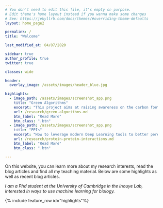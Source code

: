 ```yaml
---
# You don't need to edit this file, it's empty on purpose.
# Edit theme's home layout instead if you wanna make some changes
# See: https://jekyllrb.com/docs/themes/#overriding-theme-defaults
layout: home_page2

permalink: /
title: "Welcome"

last_modified_at: 04/07/2020

sidebar: true
author_profile: true
twitter: true

classes: wide

header:
  overlay_image: /assets/images/header_blue.jpg

highlights:
  - image_path: /assets/images/screenshot_app.png
    title: "Green Algorithms"
    excerpt: "This project aims at raising awareness on the carbon footprint of modern High Power Computing."
    url: /research/green-algorithms.md
    btn_label: "Read More"
    btn_class: ".btn"
  - image_path: /assets/images/screenshot_app.png
    title: "PPIs"
    excerpt: "How to leverage modern Deep Learning tools to better perdict _in vivo_ protein-protein interactions?"
    url: /research/protein-protein-interactions.md
    btn_label: "Read More"
    btn_class: ".btn"

---
```

<!-- TODO check everything with Grammarly -->

On this website, you can learn more about my research interests, read the blog articles and find all my teaching material. Below are some highlights as well as recent blog articles.

_I am a Phd student at the University of Cambridge in the Inouye Lab,
interested in ways to use machine learning for biology._

<!-- TODO: Resize all pictures -->
<!-- TODO: Picture for highlight PPIs -->
{% include feature_row id="highlights"%}

<!-- {% twitter site.myTwitter maxwidth=300 limit=5 chrome=nofooter dnt=true %} -->